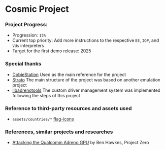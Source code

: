 # Cosmic Project

### Project Progress:
- Progression: ```15%```
- Current top priority: Add more instructions to the respective `EE`, `IOP`, and `VUs` interpreters
- Target for the first demo release: 2025

### Special thanks
- [DobieStation](https://github.com/PSI-Rockin/DobieStation) Used as the main reference for the project
- [Strato](https://github.com/strato-emu/strato.git) The main structure of the project was based on another emulation project
- [libadrenotools](https://github.com/bylaws/libadrenotools.git) The custom driver management system was implemented following the steps of this project

### Reference to third-party resources and assets used
- ```assets/countries/*``` [flag-icons](https://github.com/lipis/flag-icons.git)

### References, similar projects and researches
- [Attacking the Qualcomm Adreno GPU](https://googleprojectzero.blogspot.com/2020/09/attacking-qualcomm-adreno-gpu.html) by Ben Hawkes, Project Zero
